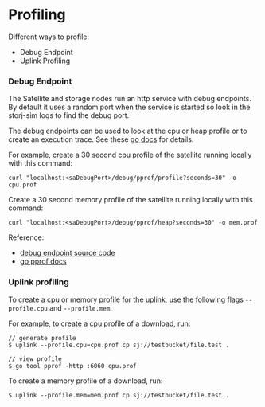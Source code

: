 # Profiling

Different ways to profile:
- Debug Endpoint
- Uplink Profiling

### Debug Endpoint

The Satellite and storage nodes run an http service with debug endpoints. By default it uses a random port when the service is started so look in the storj-sim logs to find the debug port.

The debug endpoints can be used to look at the cpu or heap profile or to create an execution trace. See these [go docs](https://golang.org/pkg/net/http/pprof/) for details.

For example, create a 30 second cpu profile of the satellite running locally with this command:

```
curl "localhost:<saDebugPort>/debug/pprof/profile?seconds=30" -o cpu.prof
```

Create a 30 second memory profile of the satellite running locally with this command:

```
curl "localhost:<saDebugPort>/debug/pprof/heap?seconds=30" -o mem.prof
```

Reference:
- [debug endpoint source code](https://github.com/storj/storj/blob/master/pkg/process/debug.go#L32)
- [go pprof docs](https://golang.org/pkg/net/http/pprof/)

### Uplink profiling

To create a cpu or memory profile for the uplink, use the following flags `--profile.cpu` and `--profile.mem`.

For example, to create a cpu profile of a download, run:

```
// generate profile
$ uplink --profile.cpu=cpu.prof cp sj://testbucket/file.test .

// view profile
$ go tool pprof -http :6060 cpu.prof
```

To create a memory profile of a download, run:

```
$ uplink --profile.mem=mem.prof cp sj://testbucket/file.test .
```
